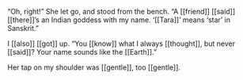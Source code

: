 “Oh, right!” She let go, and stood from the bench. “A [[friend]] [[said]] [[there]]’s an Indian goddess with my name. ‘[[Tara]]’ means ‘star’ in Sanskrit.”  

I [[also]] [[got]] up. “You [[know]] what I always [[thought]], but never [[said]]? Your name sounds like the [[Earth]].”  

Her tap on my shoulder was [[gentle]], too [[gentle]]. 